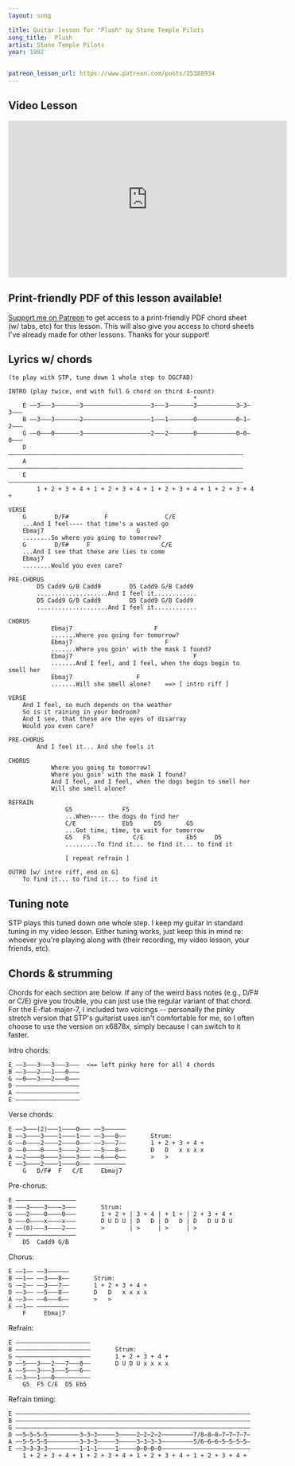 ```yaml
---
layout: song

title: Guitar lesson for "Plush" by Stone Temple Pilots
song_title:  Plush
artist: Stone Temple Pilots
year: 1992


patreon_lesson_url: https://www.patreon.com/posts/25388934
---
```


## Video Lesson

<iframe width="560" height="315" src="https://www.youtube.com/embed/6ik8ii6Yagk?showinfo=0" frameborder="0" allowfullscreen></iframe>

<!-- Coming soon! -->

## Print-friendly PDF of this lesson available!

[Support me on Patreon](https://www.patreon.com/posts/25388934) to get access to a print-friendly PDF chord sheet (w/ tabs, etc) for this lesson. This will also give you access to chord sheets I've already made for other lessons. Thanks for your support!

<!-- Coming later today! -->

## Lyrics w/ chords

    (to play with STP, tune down 1 whole step to DGCFAD)

    INTRO (play twice, end with full G chord on third 4-count)
                                                        *
        E ––3–––3–––––––3–––––––––––––––––––3–––3–––––––3–––––––––––3–3–3–––
        B ––3–––3–––––––2–––––––––––––––––––1–––1–––––––0–––––––––––0–1–2–––
        G ––0–––0–––––––3–––––––––––––––––––2–––2–––––––0–––––––––––0–0–0–––
        D ––––––––––––––––––––––––––––––––––––––––––––––––––––––––––––––––––
        A ––––––––––––––––––––––––––––––––––––––––––––––––––––––––––––––––––
        E ––––––––––––––––––––––––––––––––––––––––––––––––––––––––––––––––––
            1 + 2 + 3 + 4 + 1 + 2 + 3 + 4 + 1 + 2 + 3 + 4 + 1 + 2 + 3 + 4 +

    VERSE
        G        D/F#          F                C/E
        ...And I feel---- that time's a wasted go
        Ebmaj7                          G
        ........So where you going to tomorrow?
        G        D/F#     F                    C/E
        ...And I see that these are lies to come
        Ebmaj7
        ........Would you even care?

    PRE-CHORUS
            D5 Cadd9 G/B Cadd9        D5 Cadd9 G/B Cadd9
            ....................And I feel it............
            D5 Cadd9 G/B Cadd9        D5 Cadd9 G/B Cadd9
            ....................And I feel it............

    CHORUS
                Ebmaj7                       F
                .......Where you going for tomorrow?
                Ebmaj7                          F
                .......Where you goin' with the mask I found?
                Ebmaj7                                  F
                .......And I feel, and I feel, when the dogs begin to smell her
                Ebmaj7                  F
                .......Will she smell alone?    ==> [ intro riff ]

    VERSE
        And I feel, so much depends on the weather
        So is it raining in your bedroom?
        And I see, that these are the eyes of disarray
        Would you even care?

    PRE-CHORUS
            And I feel it... And she feels it

    CHORUS
                Where you going to tomorrow?
                Where you goin' with the mask I found?
                And I feel, and I feel, when the dogs begin to smell her
                Will she smell alone?

    REFRAIN
                    G5              F5
                    ...When---- the dogs do find her
                    C/E             Eb5      D5       G5
                    ...Got time, time, to wait for tomorrow
                    G5   F5            C/E            Eb5     D5
                    .........To find it... to find it... to find it

                    [ repeat refrain ]

    OUTRO [w/ intro riff, end on G]
        To find it... to find it... to find it

## Tuning note

STP plays this tuned down one whole step. I keep my guitar in standard tuning in my video lesson. Either tuning works, just keep this in mind re: whoever you're playing along with (their recording, my video lesson, your friends, etc).

## Chords & strumming

Chords for each section are below. If any of the weird bass notes (e.g., D/F# or C/E) give you trouble, you can just use the regular variant of that chord. For the E-flat-major-7, I included two voicings -- personally the pinky stretch version that STP's guitarist uses isn't comfortable for me, so I often choose to use the version on x6878x, simply because I can switch to it faster.

Intro chords:

    E ––3–––3–––3–––3–––  <== left pinky here for all 4 chords
    B ––3–––2–––1–––0–––
    G ––0–––3–––2–––0–––
    D ––––––––––––––––––
    A ––––––––––––––––––
    E ––––––––––––––––––

Verse chords:

    E ––3–––(2)–––1––––0––– ––3––––––
    B ––3––––3––––1––––1––– ––3–––8––       Strum:
    G ––0––––2––––2––––0––– ––3–––7––       1 + 2 + 3 + 4 +
    D ––0––––0––––3––––2––– ––5–––8––       D   D   x x x x
    A ––2––––0––––3––––3––– ––6–––6––       >   >
    E ––3––––2––––1––––0––– –––––––––
        G   D/F#  F   C/E     Ebmaj7

Pre-chorus:

    E –––––––––––––––––
    B –––3––––3––––3–––       Strum:
    G –––2––––0––––0–––       1 + 2 + | 3 + 4 | + 1 + | 2 + 3 + 4 +
    D –––0––––x––––x–––       D U D U | D   D | D   D | D   D U D U
    A ––(0)–––3––––2–––       >       | >     | >     | >
    E –––––––––––––––––
        D5  Cadd9 G/B

Chorus:

    E ––1–– ––3––––––
    B ––1–– ––3–––8––       Strum:
    G ––2–– ––3–––7––       1 + 2 + 3 + 4 +
    D ––3–– ––5–––8––       D   D   x x x x
    A ––3–– ––6–––6––       >   >
    E ––1–– –––––––––
        F     Ebmaj7

Refrain:

    E –––––––––––––––––––––
    B –––––––––––––––––––––       Strum:
    G –––––––––––––––––––––       1 + 2 + 3 + 4 +
    D ––5–––3–––2–––7–––8––       D U D U x x x x
    A ––5–––3–––3–––5–––6––
    E ––3–––1–––0––––––––––
        G5  F5 C/E  D5 Eb5

Refrain timing:

    E ––––––––––––––––––––––––––––––––––––––––––––––––––––––––––––––––––
    B ––––––––––––––––––––––––––––––––––––––––––––––––––––––––––––––––––
    G ––––––––––––––––––––––––––––––––––––––––––––––––––––––––––––––––––
    D ––5–5–5–5–––––––––3–3–3–––––3–––––2–2–2–2–––––––––7/8–8–8–7–7–7–7–
    A ––5–5–5–5–––––––––3–3–3–––––3–––––3–3–3–3–––––––––5/6–6–6–5–5–5–5–
    E ––3–3–3–3–––––––––1–1–1–––––1–––––0–0–0–0–––––––––––––––––––––––––
        1 + 2 + 3 + 4 + 1 + 2 + 3 + 4 + 1 + 2 + 3 + 4 + 1 + 2 + 3 + 4 +
